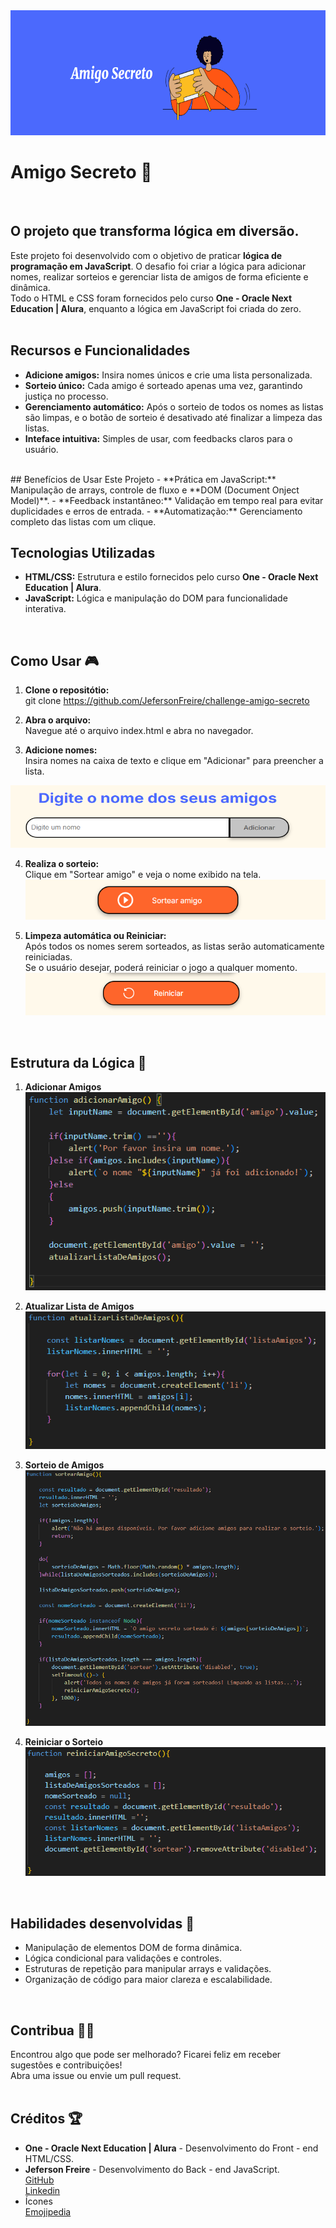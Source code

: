 <img src="assets\amigos.png" width="1920x" height="200px">  
<br>

# Amigo Secreto 🎁  
<br>

## O projeto que transforma lógica em diversão.

Este projeto foi desenvolvido com o objetivo de praticar **lógica de programação em JavaScript**. O desafio foi criar a lógica para adicionar nomes, realizar sorteios e gerenciar lista de amigos de forma eficiente e dinâmica.  
Todo o HTML e CSS foram fornecidos pelo curso **One - Oracle Next Education | Alura**, enquanto a lógica em JavaScript foi criada do zero.  
<br>

## Recursos e Funcionalidades

- **Adicione amigos:** Insira nomes únicos e crie uma lista personalizada.
- **Sorteio único:** Cada amigo é sorteado apenas uma vez, garantindo justiça no processo.
- **Gerenciamento automático:** Após o sorteio de todos os nomes as listas são limpas, e o botão de sorteio é desativado até finalizar a limpeza das listas.
- **Inteface intuitiva:** Simples de usar, com feedbacks claros para o usuário.  
<br>
## Benefícios de Usar Este Projeto
- **Prática em JavaScript:** Manipulação de arrays, controle de fluxo e **DOM (Document Onject Model)**.
- **Feedback instantâneo:** Validação em tempo real para evitar duplicidades e erros de entrada.
- **Automatização:** Gerenciamento completo das listas com um clique.  
<br>

## Tecnologias Utilizadas
- **HTML/CSS:** Estrutura e estilo fornecidos pelo curso **One - Oracle Next Education | Alura**.
- **JavaScript:** Lógica e manipulação do DOM para funcionalidade interativa.  
<br>

##  Como Usar 🎮
1. **Clone o repositótio:**  
 git clone <https://github.com/JefersonFreire/challenge-amigo-secreto>
 
 2. **Abra o arquivo:**  
 Navegue até o arquivo index.html e abra no navegador. 

 3. **Adicione nomes:**  
 Insira nomes na caixa de texto e clique em "Adicionar" para preencher a lista.   
<img src="assets\botaoAdicionar.png" width ="645px" height="100px">


 4. **Realiza o sorteio:**  
 Clique em "Sortear amigo" e veja o nome exibido na tela.  
 ![botão sortear](assets\botaoSortear.png)
  

 5. **Limpeza automática ou Reiniciar:**  
 Após todos os nomes serem sorteados, as listas serão automaticamente reiniciadas.  
 Se o usuário desejar, poderá reiniciar o jogo a qualquer momento.  
 ![botão sortear](assets\botaoReiniciar.png)      
<br>

## Estrutura da Lógica 🎲  
1. **Adicionar Amigos**  
![img](assets\adicionarAmigo.png)  

2. **Atualizar Lista de Amigos**  
![img](assets\atualizarLista.png)  

3. **Sorteio de Amigos**  
![img](assets\sortearAmigo.png)  

4. **Reiniciar o Sorteio**  
![img](assets\reiniciar.png)  
<br>

## Habilidades desenvolvidas 🏫
- Manipulação de elementos DOM de forma dinâmica.
- Lógica condicional para validações e controles.
- Estruturas de repetição para manipular arrays e validações.
- Organização de código para maior clareza e escalabilidade.  
<br>

## Contribua 🤝🏽
Encontrou algo que pode ser melhorado? Ficarei feliz em receber sugestôes e contribuições!  
Abra uma issue ou envie um pull request.  
<br>

## Créditos 🏆

- **One - Oracle Next Education | Alura** - Desenvolvimento do Front - end HTML/CSS.
- **Jeferson Freire** - Desenvolvimento do Back - end  JavaScript.  
[GitHub](https://github.com/JefersonFreire)  
[Linkedin](https://www.linkedin.com/in/jeferson-freire/)     
- Ícones  
[Emojipedia](https://emojipedia.org/pt)
